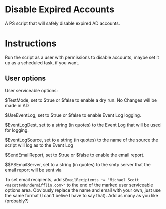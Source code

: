 # Disable Expired Accounts

A PS script that will safely disable expired AD accounts.

# Instructions

Run the script as a user with permissions to disable accounts, maybe set it up as a scheduled task, if you want.

## User options

User serviceable options:

$TestMode, set to $true or $false to enable a dry run. No Changes will be made in AD

$UseEventLog, set to $true or $false to enable Event Log logging.

$EventLogDest, set to a string (in quotes) to the Event Log that will be used for logging.

$EventLogSource, set to a string (in quotes) to the name of the source the script will log as to the Event Log

$SendEmailReport, set to $true or $false to enable the email report.

$$PSEmailServer, set to a string (in quotes) to the smtp server that the email report will be sent via

To set email recipients, add `$EmailRecipients += "Michael Scott <mscott@dundermifflin.com>"` to the end of the marked user serviceable options area. Obviously replace the name and email with your own, just use the same format (I can't belive I have to say that). Add as many as you like (probably?)
